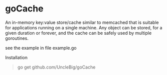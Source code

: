# goCache
An in-memory key:value store/cache similar to memcached that is suitable for applications running on a single machine. Any object can be stored, for a given duration or forever, and the cache can be safely used by multiple goroutines.


see the example in file example.go


Installation

>go get github.com/UncleBig/goCache
